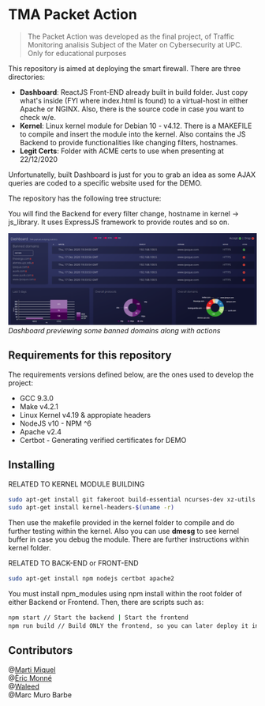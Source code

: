 # TMA Packet Action
> The Packet Action was developed as the final project, of Traffic Monitoring analisis Subject of the Mater on Cybersecurity at UPC. Only for educational purposes

This repository is aimed at deploying the smart firewall. There are three directories:
- **Dashboard**: ReactJS Front-END already built in build folder. Just copy what's inside (FYI where index.html is found) to a virtual-host in either Apache or NGINX.
             Also, there is the source code in case you want to check w/e.
- **Kernel**: Linux kernel module for Debian 10 - v4.12. There is a MAKEFILE to compile and insert the module into the kernel. Also contains the JS Backend to provide
             functionalities like changing filters, hostnames.
- **Legit Certs**: Folder with ACME certs to use when presenting at 22/12/2020

Unfortunatelly, built Dashboard is just for you to grab an idea as some AJAX queries are coded to a specific website used for the DEMO.

The repository has the following tree structure:

You will find the Backend for every filter change, hostname in kernel -> js_library. It uses ExpressJS framework to provide routes and so on.

![Dashboard](dashboard/example_pictures/Dashboard_TMA.PNG)
*Dashboard previewing some banned domains along with actions*


## Requirements for this repository
The requirements versions defined below, are the ones used to develop the project:
* GCC 9.3.0
* Make v4.2.1
* Linux Kernel v4.19 & appropiate headers
* NodeJS v10 - NPM ^6
* Apache v2.4
* Certbot - Generating verified certificates for DEMO

## Installing
RELATED TO KERNEL MODULE BUILDING
```bash
sudo apt-get install git fakeroot build-essential ncurses-dev xz-utils libssl-dev bc make cmake gcc
sudo apt-get install kernel-headers-$(uname -r)
```
Then use the makefile provided in the kernel folder to compile and do further testing within the kernel. Also you can use **dmesg** to see kernel buffer in case
you debug the module. There are further instructions within kernel folder.

RELATED TO BACK-END or FRONT-END
```bash
sudo apt-get install npm nodejs certbot apache2 
```
You must install npm_modules using npm install within the root folder of either Backend or Frontend. Then, there are scripts such as:
```bash
npm start // Start the backend | Start the frontend
npm run build // Build ONLY the frontend, so you can later deploy it in APACHE or NGINX.
```

## Contributors
@[Marti Miquel](https://github.com/MartiMiquel) \
@[Èric Monné](https://github.com/orgs/TMASmartFirewall/people/xemyst) \
@[Waleed](https://github.com/ias20) \
@Marc Muro Barbe
